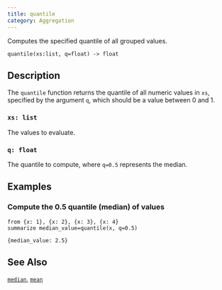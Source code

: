 ```yaml
---
title: quantile
category: Aggregation
---
```


Computes the specified quantile of all grouped values.

```tql
quantile(xs:list, q=float) -> float
```

## Description

The `quantile` function returns the quantile of all numeric values in `xs`,
specified by the argument `q`, which should be a value between 0 and 1.

### `xs: list`

The values to evaluate.

### `q: float`

The quantile to compute, where `q=0.5` represents the median.

## Examples

### Compute the 0.5 quantile (median) of values

```tql
from {x: 1}, {x: 2}, {x: 3}, {x: 4}
summarize median_value=quantile(x, q=0.5)
```

```tql
{median_value: 2.5}
```

## See Also

[`median`](/reference/functions/median),
[`mean`](/reference/functions/mean)

